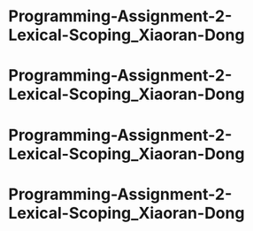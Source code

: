 # Programming-Assignment-2-Lexical-Scoping_Xiaoran-Dong
# Programming-Assignment-2-Lexical-Scoping_Xiaoran-Dong
# Programming-Assignment-2-Lexical-Scoping_Xiaoran-Dong
# Programming-Assignment-2-Lexical-Scoping_Xiaoran-Dong
